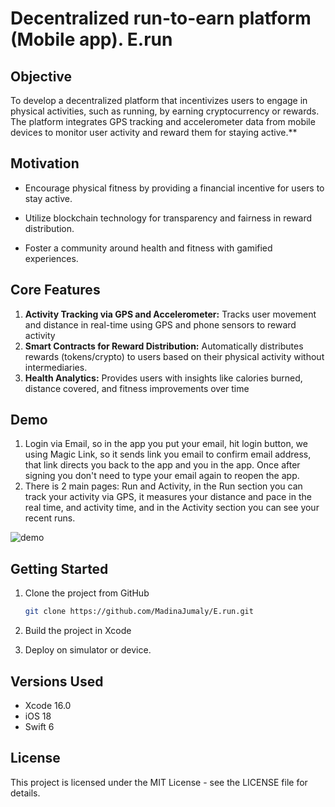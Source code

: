 # Decentralized run-to-earn platform (Mobile app). E.run

## Objective

To develop a decentralized platform that incentivizes users to engage in physical activities,
such as running, by earning cryptocurrency or rewards. The platform integrates GPS
tracking and accelerometer data from mobile devices to monitor user activity and reward
them for staying active.**

## Motivation

* Encourage physical fitness by providing a financial incentive for users to stay active.
* Utilize blockchain technology for transparency and fairness in reward distribution.

* Foster a community around health and fitness with gamified experiences.

## Core Features

1. **Activity Tracking via GPS and Accelerometer:** Tracks user movement and
   distance in real-time using GPS and phone sensors to reward activity
2. **Smart Contracts for Reward Distribution:** Automatically distributes rewards
   (tokens/crypto) to users based on their physical activity without intermediaries.
3. **Health Analytics:** Provides users with insights like calories burned, distance
   covered, and fitness improvements over time

## Demo

1. Login via Email, so in the app you put your email, hit login button, we using Magic Link, so it sends link you email to confirm email address, that link directs you back to the app and you in the app. Once after signing you don't need to type your email again to reopen the app.
2. There is 2 main pages: Run and Activity, in the Run section you can track your activity via GPS, it measures your distance and pace in the real time, and activity time, and in the Activity section you can see your recent runs.

![demo](E.run/demo.gif)

## Getting Started

1. Clone the project from GitHub

   ```bash
   git clone https://github.com/MadinaJumaly/E.run.git
   ```
2. Build the project in Xcode
3. Deploy on simulator or device.

## Versions Used

- Xcode 16.0
- iOS 18
- Swift 6

## License

This project is licensed under the MIT License - see the LICENSE file for details.
